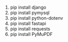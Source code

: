 1. pip install django
2. pip install pymysql
3. pip install python-dotenv
4. pip install fastapi
5. pip install requests
6. pip install PyMuPDF

